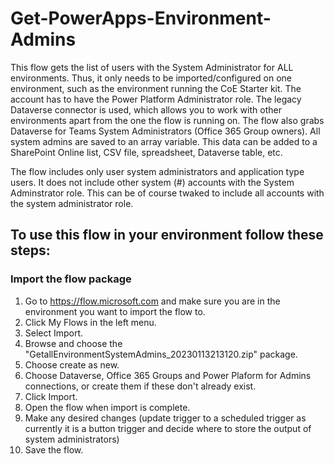 # Get-PowerApps-Environment-Admins
This flow gets the list of users with the System Administrator for ALL environments. Thus, it only needs to be imported/configured on one environment, such as the environment running the CoE Starter kit. The account has to have the Power Platform Administrator role. The legacy Dataverse connector is used, which allows you to work with other environments apart from the one the flow is running on. The flow also grabs Dataverse for Teams System Administrators (Office 365 Group owners). All system admins are saved to an array variable. This data can be added to a SharePoint Online list, CSV file, spreadsheet, Dataverse table, etc.

The flow includes only user system administrators and application type users. It does not include other system (#) accounts with the System Adminstrator role. This can be of course twaked to include all accounts with the system administrator role.

## To use this flow in your environment follow these steps:

### Import the flow package

1. Go to https://flow.microsoft.com and make sure you are in the environment you want to import the flow to.
2. Click My Flows in the left menu.
3. Select Import.
4. Browse and choose the "GetallEnvironmentSystemAdmins_20230113213120.zip" package.
5. Choose create as new.
6. Choose Dataverse, Office 365 Groups and Power Plaform for Admins connections, or create them if these don't already exist.
7. Click Import.
8. Open the flow when import is complete.
9. Make any desired changes (update trigger to a scheduled trigger as currently it is a button trigger and decide where to store the output of system administrators)
10. Save the flow.
